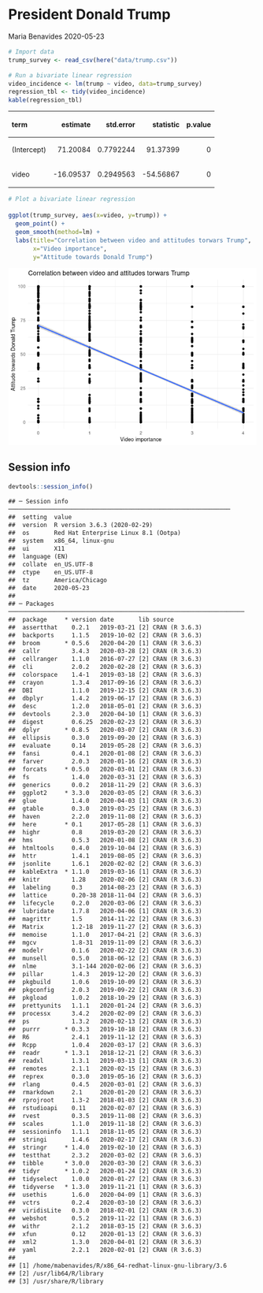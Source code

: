 President Donald Trump
================
Maria Benavides
2020-05-23

``` r
# Import data 
trump_survey <- read_csv(here("data/trump.csv"))
```

``` r
# Run a bivariate linear regression 
video_incidence <- lm(trump ~ video, data=trump_survey)
regression_tbl <- tidy(video_incidence)
kable(regression_tbl)
```

<table>

<thead>

<tr>

<th style="text-align:left;">

term

</th>

<th style="text-align:right;">

estimate

</th>

<th style="text-align:right;">

std.error

</th>

<th style="text-align:right;">

statistic

</th>

<th style="text-align:right;">

p.value

</th>

</tr>

</thead>

<tbody>

<tr>

<td style="text-align:left;">

(Intercept)

</td>

<td style="text-align:right;">

71.20084

</td>

<td style="text-align:right;">

0.7792244

</td>

<td style="text-align:right;">

91.37399

</td>

<td style="text-align:right;">

0

</td>

</tr>

<tr>

<td style="text-align:left;">

video

</td>

<td style="text-align:right;">

\-16.09537

</td>

<td style="text-align:right;">

0.2949563

</td>

<td style="text-align:right;">

\-54.56867

</td>

<td style="text-align:right;">

0

</td>

</tr>

</tbody>

</table>

``` r
# Plot a bivariate linear regression 

ggplot(trump_survey, aes(x=video, y=trump)) + 
  geom_point() +
  geom_smooth(method=lm) +
  labs(title="Correlation between video and attitudes torwars Trump", 
       x="Video importance", 
       y="Attitude towards Donald Trump")
```

![](trump_files/figure-gfm/linear%20regression-1.png)<!-- -->

## Session info

``` r
devtools::session_info()
```

    ## ─ Session info ───────────────────────────────────────────────────────────────
    ##  setting  value                               
    ##  version  R version 3.6.3 (2020-02-29)        
    ##  os       Red Hat Enterprise Linux 8.1 (Ootpa)
    ##  system   x86_64, linux-gnu                   
    ##  ui       X11                                 
    ##  language (EN)                                
    ##  collate  en_US.UTF-8                         
    ##  ctype    en_US.UTF-8                         
    ##  tz       America/Chicago                     
    ##  date     2020-05-23                          
    ## 
    ## ─ Packages ───────────────────────────────────────────────────────────────────
    ##  package     * version date       lib source        
    ##  assertthat    0.2.1   2019-03-21 [2] CRAN (R 3.6.3)
    ##  backports     1.1.5   2019-10-02 [2] CRAN (R 3.6.3)
    ##  broom       * 0.5.6   2020-04-20 [1] CRAN (R 3.6.3)
    ##  callr         3.4.3   2020-03-28 [2] CRAN (R 3.6.3)
    ##  cellranger    1.1.0   2016-07-27 [2] CRAN (R 3.6.3)
    ##  cli           2.0.2   2020-02-28 [2] CRAN (R 3.6.3)
    ##  colorspace    1.4-1   2019-03-18 [2] CRAN (R 3.6.3)
    ##  crayon        1.3.4   2017-09-16 [2] CRAN (R 3.6.3)
    ##  DBI           1.1.0   2019-12-15 [2] CRAN (R 3.6.3)
    ##  dbplyr        1.4.2   2019-06-17 [2] CRAN (R 3.6.3)
    ##  desc          1.2.0   2018-05-01 [2] CRAN (R 3.6.3)
    ##  devtools      2.3.0   2020-04-10 [1] CRAN (R 3.6.3)
    ##  digest        0.6.25  2020-02-23 [2] CRAN (R 3.6.3)
    ##  dplyr       * 0.8.5   2020-03-07 [2] CRAN (R 3.6.3)
    ##  ellipsis      0.3.0   2019-09-20 [2] CRAN (R 3.6.3)
    ##  evaluate      0.14    2019-05-28 [2] CRAN (R 3.6.3)
    ##  fansi         0.4.1   2020-01-08 [2] CRAN (R 3.6.3)
    ##  farver        2.0.3   2020-01-16 [2] CRAN (R 3.6.3)
    ##  forcats     * 0.5.0   2020-03-01 [2] CRAN (R 3.6.3)
    ##  fs            1.4.0   2020-03-31 [2] CRAN (R 3.6.3)
    ##  generics      0.0.2   2018-11-29 [2] CRAN (R 3.6.3)
    ##  ggplot2     * 3.3.0   2020-03-05 [2] CRAN (R 3.6.3)
    ##  glue          1.4.0   2020-04-03 [1] CRAN (R 3.6.3)
    ##  gtable        0.3.0   2019-03-25 [2] CRAN (R 3.6.3)
    ##  haven         2.2.0   2019-11-08 [2] CRAN (R 3.6.3)
    ##  here        * 0.1     2017-05-28 [1] CRAN (R 3.6.3)
    ##  highr         0.8     2019-03-20 [2] CRAN (R 3.6.3)
    ##  hms           0.5.3   2020-01-08 [2] CRAN (R 3.6.3)
    ##  htmltools     0.4.0   2019-10-04 [2] CRAN (R 3.6.3)
    ##  httr          1.4.1   2019-08-05 [2] CRAN (R 3.6.3)
    ##  jsonlite      1.6.1   2020-02-02 [2] CRAN (R 3.6.3)
    ##  kableExtra  * 1.1.0   2019-03-16 [1] CRAN (R 3.6.3)
    ##  knitr         1.28    2020-02-06 [2] CRAN (R 3.6.3)
    ##  labeling      0.3     2014-08-23 [2] CRAN (R 3.6.3)
    ##  lattice       0.20-38 2018-11-04 [2] CRAN (R 3.6.3)
    ##  lifecycle     0.2.0   2020-03-06 [2] CRAN (R 3.6.3)
    ##  lubridate     1.7.8   2020-04-06 [1] CRAN (R 3.6.3)
    ##  magrittr      1.5     2014-11-22 [2] CRAN (R 3.6.3)
    ##  Matrix        1.2-18  2019-11-27 [2] CRAN (R 3.6.3)
    ##  memoise       1.1.0   2017-04-21 [2] CRAN (R 3.6.3)
    ##  mgcv          1.8-31  2019-11-09 [2] CRAN (R 3.6.3)
    ##  modelr        0.1.6   2020-02-22 [2] CRAN (R 3.6.3)
    ##  munsell       0.5.0   2018-06-12 [2] CRAN (R 3.6.3)
    ##  nlme          3.1-144 2020-02-06 [2] CRAN (R 3.6.3)
    ##  pillar        1.4.3   2019-12-20 [2] CRAN (R 3.6.3)
    ##  pkgbuild      1.0.6   2019-10-09 [2] CRAN (R 3.6.3)
    ##  pkgconfig     2.0.3   2019-09-22 [2] CRAN (R 3.6.3)
    ##  pkgload       1.0.2   2018-10-29 [2] CRAN (R 3.6.3)
    ##  prettyunits   1.1.1   2020-01-24 [2] CRAN (R 3.6.3)
    ##  processx      3.4.2   2020-02-09 [2] CRAN (R 3.6.3)
    ##  ps            1.3.2   2020-02-13 [2] CRAN (R 3.6.3)
    ##  purrr       * 0.3.3   2019-10-18 [2] CRAN (R 3.6.3)
    ##  R6            2.4.1   2019-11-12 [2] CRAN (R 3.6.3)
    ##  Rcpp          1.0.4   2020-03-17 [2] CRAN (R 3.6.3)
    ##  readr       * 1.3.1   2018-12-21 [2] CRAN (R 3.6.3)
    ##  readxl        1.3.1   2019-03-13 [1] CRAN (R 3.6.3)
    ##  remotes       2.1.1   2020-02-15 [2] CRAN (R 3.6.3)
    ##  reprex        0.3.0   2019-05-16 [2] CRAN (R 3.6.3)
    ##  rlang         0.4.5   2020-03-01 [2] CRAN (R 3.6.3)
    ##  rmarkdown     2.1     2020-01-20 [2] CRAN (R 3.6.3)
    ##  rprojroot     1.3-2   2018-01-03 [2] CRAN (R 3.6.3)
    ##  rstudioapi    0.11    2020-02-07 [2] CRAN (R 3.6.3)
    ##  rvest         0.3.5   2019-11-08 [2] CRAN (R 3.6.3)
    ##  scales        1.1.0   2019-11-18 [2] CRAN (R 3.6.3)
    ##  sessioninfo   1.1.1   2018-11-05 [2] CRAN (R 3.6.3)
    ##  stringi       1.4.6   2020-02-17 [2] CRAN (R 3.6.3)
    ##  stringr     * 1.4.0   2019-02-10 [2] CRAN (R 3.6.3)
    ##  testthat      2.3.2   2020-03-02 [2] CRAN (R 3.6.3)
    ##  tibble      * 3.0.0   2020-03-30 [2] CRAN (R 3.6.3)
    ##  tidyr       * 1.0.2   2020-01-24 [2] CRAN (R 3.6.3)
    ##  tidyselect    1.0.0   2020-01-27 [2] CRAN (R 3.6.3)
    ##  tidyverse   * 1.3.0   2019-11-21 [1] CRAN (R 3.6.3)
    ##  usethis       1.6.0   2020-04-09 [1] CRAN (R 3.6.3)
    ##  vctrs         0.2.4   2020-03-10 [2] CRAN (R 3.6.3)
    ##  viridisLite   0.3.0   2018-02-01 [2] CRAN (R 3.6.3)
    ##  webshot       0.5.2   2019-11-22 [1] CRAN (R 3.6.3)
    ##  withr         2.1.2   2018-03-15 [2] CRAN (R 3.6.3)
    ##  xfun          0.12    2020-01-13 [2] CRAN (R 3.6.3)
    ##  xml2          1.3.0   2020-04-01 [2] CRAN (R 3.6.3)
    ##  yaml          2.2.1   2020-02-01 [2] CRAN (R 3.6.3)
    ## 
    ## [1] /home/mabenavides/R/x86_64-redhat-linux-gnu-library/3.6
    ## [2] /usr/lib64/R/library
    ## [3] /usr/share/R/library
